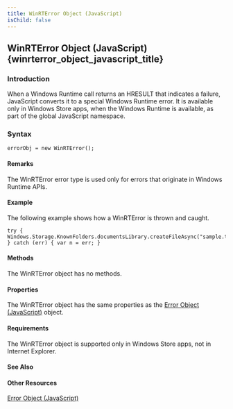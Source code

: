 ```yaml
---
title: WinRTError Object (JavaScript)
isChild: false
---
```


## WinRTError Object (JavaScript) {winrterror_object_javascript_title}

### Introduction 

 When a Windows Runtime call returns an HRESULT that indicates a failure, JavaScript converts it to a special Windows Runtime error. It is available only in Windows Store apps, when the Windows
Runtime is available, as part of the global JavaScript namespace.

### Syntax 

```
errorObj = new WinRTError();
```

#### Remarks 

<div id="languageReferenceRemarksSection" class="section" name="collapseableSection" style="">
  <p xmlns:util="util">
    The WinRTError error type is used only for errors that originate in Windows Runtime APIs.
  </p>
</div>

#### Example 

<p xmlns:util="util">
  The following example shows how a WinRTError is thrown and caught.
</p>

```
try { Windows.Storage.KnownFolders.documentsLibrary.createFileAsync("sample.txt"); } catch (err) { var n = err; }
```

#### Methods 

<div id="sectionSection0" class="section" name="collapseableSection" style="" expanded="true">
  <p xmlns:util="util">
    The WinRTError object has no methods.
  </p>
</div>

#### Properties 

<div id="sectionSection1" class="section" name="collapseableSection" style="" expanded="true">
  <p xmlns:util="util">
    The WinRTError object has the same properties as the <span sdata="link"><a href="0b27d6ec-3997-4e91-a6c0-5afbaf494db7.htm">Error Object (JavaScript)</a></span> object.
  </p>
</div>

#### Requirements 

<div id="requirementsTitleSection" class="section" name="collapseableSection" style="">
  <p xmlns:util="util">
    The WinRTError object is supported only in Windows Store apps, not in Internet Explorer.
  </p>
</div>

#### See Also 

<div id="seeAlsoSection" class="section" name="collapseableSection" style="">
  <h4 class="subHeading">
    Other Resources
  </h4>
  <div class="seeAlsoStyle">
    <span sdata="link" xmlns:util="util"><a href="0b27d6ec-3997-4e91-a6c0-5afbaf494db7.htm">Error Object (JavaScript)</a></span>
  </div>
</div>

